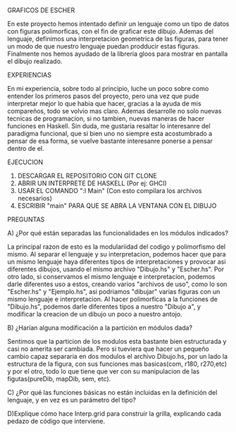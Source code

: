 GRAFICOS DE ESCHER

En este proyecto hemos intentado definir un lenguaje como un tipo de datos con figuras polimorficas, con el fin de graficar este dibujo. Ademas del lenguaje, definimos una interpretacion geometrica de las figuras, para tener un modo de que nuestro lenguaje puedan prodducir estas figuras.
Finalmente nos hemos ayudado de la libreria gloos para mostrar en pantalla el dibujo realizado.

EXPERIENCIAS

En mi experiencia, sobre todo al principio, luche un poco sobre como entender los primeros pasos del proyecto, pero una vez que pude interpretar mejor lo que habia que hacer, gracias a la ayuda de mis compareños, todo se volvio mas claro. Ademas desarrolle no solo nuevas tecnicas de programacion, si no tambien, nuevas maneras de hacer funciones en Haskell. Sin duda, me gustaria resaltar lo interesanre del paradigma funcional, que si bien uno no siempre esta acostumbrado a pensar de esa forma, se vuelve bastante interesanre ponerse a pensar dentro de el.


EJECUCION

1) DESCARGAR EL REPOSITORIO CON GIT CLONE
2) ABRIR UN INTERPRETE DE HASKELL (Por ej: GHCI)
3) USAR EL COMANDO ":l Main" (Con esto compilara los archivos necesarios)
4) ESCRIBIR "main" PARA QUE SE ABRA LA VENTANA CON EL DIBUJO


PREGUNTAS

A) ¿Por qué están separadas las funcionalidades en los módulos indicados? 

La principal razon de esto es la modulariidad del codigo y polimorfismo del mismo. Al separar el lenguaje y su interpretacion, podemos hacer que para un mismo lenguaje haya diferentes tipos de interpretaciones y provocar asi diferentes dibujos, usando el mismo archivo "Dibujo.hs" y "Escher.hs".
Por otro lado, si conservamos el mismo lenguaje e interpretacion, podemos darle diferentes uso a estos, creando varios "archivos de uso", como lo son "Escher.hs" y "Ejemplo.hs", asi podriamos "dibujar" varias figuras con un mismo lenguaje e interpretacion.
Al hacer polimorficas a la funciones de "Dibujo.hs", podemos darle diferentes tipos a nuestro "Dibujo a", y modificar la creacion de un dibujo un poco a nuestro antojo.


B) ¿Harían alguna modificación a la partición en módulos dada?

Sentimos que la particion de los modulos esta bastante bien estructurada y casi no amerita ser cambiada. Pero si tueviera que hacer un pequeño cambio capaz separaria en dos modulos el archivo Dibujo.hs, por un lado la estructura de la figura, con sus funciones mas basicas(com, r180, r270,etc) y por el otro, todo lo que tiene que ver con su manipulacion de las figutas(pureDib, mapDib, sem, etc).


C) ¿Por qué las funciones básicas no están incluidas en la definición del lenguaje, y en vez es un parámetro del tipo?

D)Explique cómo hace Interp.grid para construir la grilla, explicando cada pedazo de código que interviene.